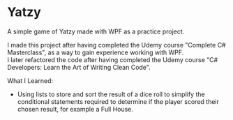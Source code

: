 # Yatzy
A simple game of Yatzy made with WPF as a practice project.

I made this project after having completed the Udemy course "Complete C# Masterclass", as a way to gain experience working with WPF.  
I later refactored the code after having completed the Udemy course "C# Developers: Learn the Art of Writing Clean Code".

What I Learned:
- Using lists to store and sort the result of a dice roll to simplify the conditional statements required to determine if the player scored their chosen result, for example a Full House. 
